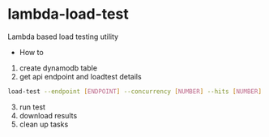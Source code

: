 # lambda-load-test
Lambda based load testing utility

- How to

1. create dynamodb table
2. get api endpoint and loadtest details
```sh
load-test --endpoint [ENDPOINT] --concurrency [NUMBER] --hits [NUMBER] --expeced-result [body.json] --output [OUTPUT.csv]
```
3. run test
4. download results
5. clean up tasks
